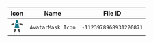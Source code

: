 | Icon | Name | File ID |
| ---  | ---  | ---     |
| ![](AvatarMask%20Icon.png) | `AvatarMask Icon` | `-1123978968931220871` |
